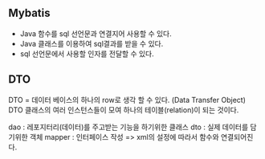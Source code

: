 ## Mybatis
- Java 함수를 sql 선언문과 연결지어 사용할 수 있다.
- Java 클래스를 이용하여 sql결과를 받을 수 있다.
- sql 선언문에서 사용할 인자를 전달할 수 있다.

## DTO
DTO = 데이터 베이스의 하나의 row로 생각 할 수 있다.
(Data Transfer Object)
DTO 클래스의 여러 인스턴스들이 모여 하나의 테이블(relation)이 되는 것이다.

dao : 레포지터리(데이터)를 주고받는 기능을 하기위한 클래스
dto : 실제 데이터를 담기위한 객체
mapper : 인터페이스 작성 => xml의 설정에 따라서 함수와 연결되어진다.
